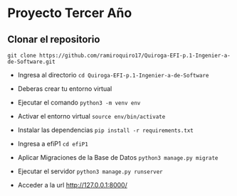 # Proyecto Tercer Año
## Clonar el repositorio 
```git clone https://github.com/ramiroquiro17/Quiroga-EFI-p.1-Ingenier-a-de-Software.git ```

- Ingresa al directorio
```cd Quiroga-EFI-p.1-Ingenier-a-de-Software```
- Deberas crear tu entorno virtual
- Ejecutar el comando
```python3 -m venv env ```
- Activar el entorno virtual
```source env/bin/activate```
- Instalar las dependencias
```pip install -r requirements.txt```
- Ingresa a efiP1
```cd efiP1```
- Aplicar Migraciones de la Base de Datos
```python3 manage.py migrate ```
- Ejecutar el servidor
```python3 manage.py runserver```

- Acceder a la url http://127.0.0.1:8000/
